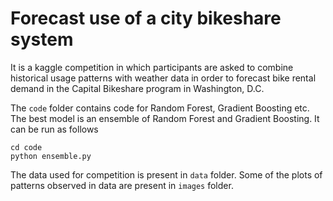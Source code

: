 # Forecast use of a city bikeshare system

It is a kaggle competition in which participants are asked to combine historical usage patterns with weather data 
in order to forecast bike rental demand in the Capital Bikeshare program in Washington, D.C.

The `code` folder contains code for Random Forest, Gradient Boosting etc. The best model is an ensemble of 
Random Forest and Gradient Boosting. It can be run as follows

    cd code
    python ensemble.py

The data used for competition is present in `data` folder. Some of the plots of patterns observed in data are 
present in `images` folder.
